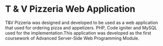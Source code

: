 # T & V Pizzeria Web Application

T&V Pizzeria was designed and developed to be used as a web application that used for ordering pizza and appetizers. PHP, Code igniter and MySQL used for the implementation.This application was developed as the first coursework of Advanced Server-Side Web Programming Module.


 
